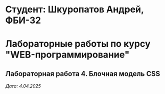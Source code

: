 # Студент: Шкуропатов Андрей, ФБИ-32

# Лабораторные работы по курсу "WEB-программирование"

## Лабораторная работа 4. Блочная модель CSS

*Дата: 4.04.2025*